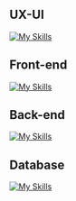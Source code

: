 ## UX-UI
[![My Skills](https://skillicons.dev/icons?i=figma&theme=light)](https://skillicons.dev)
## Front-end
[![My Skills](https://skillicons.dev/icons?i=ts&theme=light)](https://skillicons.dev)
## Back-end
[![My Skills](https://skillicons.dev/icons?i=nodejs&theme=light)](https://skillicons.dev)
## Database
[![My Skills](https://skillicons.dev/icons?i=figma&theme=light)](https://skillicons.dev)
<!--
**SupawitKaennak/SupawitKaennak** is a ✨ _special_ ✨ repository because its `README.md` (this file) appears on your GitHub profile.

Here are some ideas to get you started:

- 🔭 I’m currently working on ...
- 🌱 I’m currently learning ...
- 👯 I’m looking to collaborate on ...
- 🤔 I’m looking for help with ...
- 💬 Ask me about ...
- 📫 How to reach me: ...
- 😄 Pronouns: ...
- ⚡ Fun fact: ...
-->
